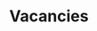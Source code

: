 ---
layout: vacancies
permalink: /vacancies/
title: Vacancies
tags: [vacancies]
modified: 25-11-2020
comments: false
---